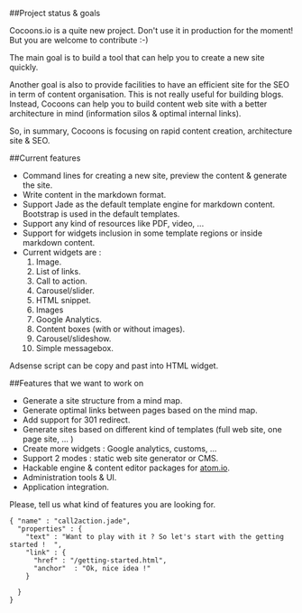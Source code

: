 ##Project status & goalsCocoons.io is a quite new project. Don't use it in production for the moment!  But you are welcome to contribute :-)The main goal is to build a tool that can help you to create a new site quickly.Another goal is also to provide facilities to have an efficient site for the SEO in term of content organisation.This is not really useful for building blogs. Instead, Cocoons can help you to build content web site with a better architecture in mind (information silos & optimal internal links).So, in summary, Cocoons is focusing on rapid content creation, architecture site & SEO.##Current features- Command lines for creating a new site, preview the content & generate the site.- Write content in the markdown format.- Support Jade as the default template engine for markdown content. Bootstrap is used in the default templates.- Support any kind of resources like PDF, video, ...- Support for widgets inclusion in some template regions or inside markdown content.- Current widgets are :  1. Image.  2. List of links.  3. Call to action.  4. Carousel/slider.  5. HTML snippet.  6. Images  7. Google Analytics.  8. Content boxes (with or without images).  9. Carousel/slideshow.  10. Simple messagebox.Adsense script can be copy and past into HTML widget. ##Features that we want to work on- Generate a site structure from a mind map.- Generate optimal links between pages based on the mind map.- Add support for 301 redirect.- Generate sites based on different kind of templates (full web site, one page site, ... )- Create more widgets : Google analytics, customs, ...- Support 2 modes : static web site generator or CMS.- Hackable engine & content editor packages for [atom.io](http://www.atom.io).- Administration tools & UI.- Application integration.Please, tell us what kind of features you are looking for.```widget{ "name" : "call2action.jade",  "properties" : {    "text" : "Want to play with it ? So let's start with the getting started !  ",    "link" : {      "href" : "/getting-started.html",      "anchor"  : "Ok, nice idea !"      }  }}  ```
